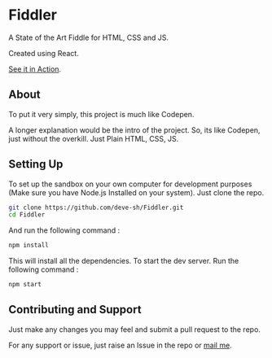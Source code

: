 # Fiddler

A State of the Art Fiddle for HTML, CSS and JS.

Created using React.

[See it in Action](https://fiddler.netlify.com).

## About

To put it very simply, this project is much like Codepen.

A longer explanation would be the intro of the project. So, its like Codepen, just without the overkill. Just Plain HTML, CSS, JS.

## Setting Up

To set up the sandbox on your own computer for development purposes (Make sure you have Node.js Installed on your system). Just clone the repo.

```bash
git clone https://github.com/deve-sh/Fiddler.git
cd Fiddler
```

And run the following command : 

```bash
npm install
```

This will install all the dependencies. To start the dev server. Run the following command : 

```bash
npm start
```

## Contributing and Support

Just make any changes you may feel and submit a pull request to the repo.

For any support or issue, just raise an Issue in the repo or [mail me](mailto:devesh2027@gmail.com).
